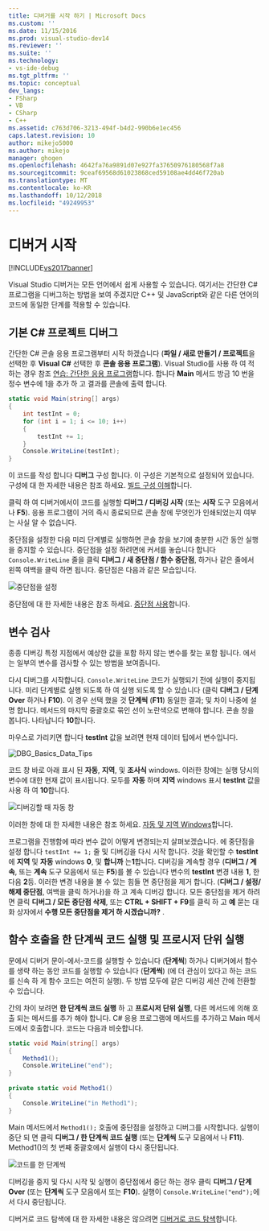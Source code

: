 ```yaml
---
title: 디버거를 시작 하기 | Microsoft Docs
ms.custom: ''
ms.date: 11/15/2016
ms.prod: visual-studio-dev14
ms.reviewer: ''
ms.suite: ''
ms.technology:
- vs-ide-debug
ms.tgt_pltfrm: ''
ms.topic: conceptual
dev_langs:
- FSharp
- VB
- CSharp
- C++
ms.assetid: c763d706-3213-494f-b4d2-990b6e1ec456
caps.latest.revision: 10
author: mikejo5000
ms.author: mikejo
manager: ghogen
ms.openlocfilehash: 4642fa76a9891d07e927fa37650976180568f7a8
ms.sourcegitcommit: 9ceaf69568d61023868ced59108ae4dd46f720ab
ms.translationtype: MT
ms.contentlocale: ko-KR
ms.lasthandoff: 10/12/2018
ms.locfileid: "49249953"
---
```

# <a name="getting-started-with-the-debugger"></a>디버거 시작
[!INCLUDE[vs2017banner](../includes/vs2017banner.md)]

Visual Studio 디버거는 모든 언어에서 쉽게 사용할 수 있습니다. 여기서는 간단한 C# 프로그램을 디버그하는 방법을 보여 주겠지만 C++ 및 JavaScript와 같은 다른 언어의 코드에 동일한 단계를 적용할 수 있습니다.  
  
##  <a name="BKMK_Start_debugging_a_VS_project"></a> 기본 C# 프로젝트 디버그  
 간단한 C# 콘솔 응용 프로그램부터 시작 하겠습니다 (**파일 / 새로 만들기 / 프로젝트**을 선택한 후 **Visual C#** 선택한 후 **콘솔 응용 프로그램**). Visual Studio를 사용 하 여 적 하는 경우 참조 [연습: 간단한 응용 프로그램](../ide/walkthrough-create-a-simple-application-with-visual-csharp-or-visual-basic.md)합니다. 합니다 **Main** 메서드 방금 10 번을 정수 변수에 1을 추가 하 고 결과를 콘솔에 출력 합니다.  
  
```csharp  
static void Main(string[] args)  
{  
    int testInt = 0;  
    for (int i = 1; i <= 10; i++)  
    {  
        testInt += 1;  
    }  
    Console.WriteLine(testInt);  
}  
```  
  
 이 코드를 작성 합니다 **디버그** 구성 합니다. 이 구성은 기본적으로 설정되어 있습니다. 구성에 대 한 자세한 내용은 참조 하세요. [빌드 구성 이해](../ide/understanding-build-configurations.md)합니다.  
  
 클릭 하 여 디버거에서이 코드를 실행할 **디버그 / 디버깅 시작** (또는 **시작** 도구 모음에서 나 **F5**). 응용 프로그램이 거의 즉시 종료되므로 콘솔 창에 무엇인가 인쇄되었는지 여부는 사실 알 수 없습니다.  
  
 중단점을 설정한 다음 미리 단계별로 실행하면 콘솔 창을 보기에 충분한 시간 동안 실행을 중지할 수 있습니다. 중단점을 설정 하려면에 커서를 놓습니다 합니다 `Console.WriteLine` 줄을 클릭 **디버그 / 새 중단점 / 함수 중단점**, 하거나 같은 줄에서 왼쪽 여백을 클릭 하면 됩니다. 중단점은 다음과 같은 모습입니다.  
  
 ![중단점을 설정](../debugger/media/getstartedbreakpoint.png "GetStartedBreakpoint")  
  
 중단점에 대 한 자세한 내용은 참조 하세요. [중단점 사용](../debugger/using-breakpoints.md)합니다.  
  
##  <a name="BKMK_Inspect_Variables"></a> 변수 검사  
 종종 디버깅 특정 지점에서 예상한 값을 포함 하지 않는 변수를 찾는 포함 됩니다. 에서는 일부의 변수를 검사할 수 있는 방법을 보여줍니다.  
  
 다시 디버그를 시작합니다. `Console.WriteLine` 코드가 실행되기 전에 실행이 중지됩니다. 미리 단계별로 실행 되도록 하 여 실행 되도록 할 수 있습니다 (클릭 **디버그 / 단계 Over** 하거나 **F10**). 이 경우 선택 했을 것 **단계씩** (**F11**) 동일한 결과; 및 차이 나중에 설명 합니다. 메서드의 마지막 중괄호로 묶인 선이 노란색으로 변해야 합니다. 콘솔 창을 봅니다. 나타납니다 **10**합니다.  
  
 마우스로 가리키면 합니다 **testInt** 값을 보려면 현재 데이터 팁에서 변수입니다.  
  
 ![DBG&#95;Basics&#95;Data&#95;Tips](../debugger/media/dbg-basics-data-tips.png "DBG_Basics_Data_Tips")  
  
 코드 창 바로 아래 표시 된 **자동**, **지역**, 및 **조사식** windows. 이러한 창에는 실행 당시의 변수에 대한 현재 값이 표시됩니다. 모두를 **자동** 하며 **지역** windows 표시 **testInt** 값을 사용 하 여 **10**합니다.  
  
 ![디버깅할 때 자동 창](../debugger/media/getstartedwindows.png "GetStartedWindows")  
  
 이러한 창에 대 한 자세한 내용은 참조 하세요. [자동 및 지역 Windows](../debugger/autos-and-locals-windows.md)합니다.  
  
 프로그램을 진행함에 따라 변수 값이 어떻게 변경되는지 살펴보겠습니다. 에 중단점을 설정 합니다 `testInt += 1;` 줄 및 디버깅을 다시 시작 합니다. 것을 확인할 수 **testInt** 에 **지역** 및 **자동** windows **0**, 및 **합니까** 는**1**합니다. 디버깅을 계속할 경우 (**디버그 / 계속**, 또는 **계속** 도구 모음에서 또는 **F5**)를 볼 수 있습니다 변수의 **testInt** 변경 내용 **1**, 한 다음 **2**등. 이러한 변경 내용을 볼 수 있는 힘들 면 중단점을 제거 합니다. (**디버그 / 설정/해제 중단점**, 여백을 클릭 하거나)을 하 고 계속 디버깅 합니다. 모든 중단점을 제거 하려면 클릭 **디버그 / 모든 중단점 삭제**, 또는 **CTRL + SHIFT + F9**를 클릭 하 고 **예** 묻는 대화 상자에서 **수행 모든 중단점을 제거 하 시겠습니까?** .  
  
## <a name="stepping-into-and-over-function-calls"></a>함수 호출을 한 단계씩 코드 실행 및 프로시저 단위 실행  
 문에서 디버거 문이-에서-코드를 실행할 수 있습니다 (**단계씩**) 하거나 디버거에서 함수를 생략 하는 동안 코드를 실행할 수 있습니다 (**단계씩**) (에 더 관심이 있다고 하는 코드를 신속 하 게 함수 코드는 여전히 실행). 두 방법 모두에 같은 디버깅 세션 간에 전환할 수 있습니다.  
  
 간의 차이 보려면 **한 단계씩 코드 실행** 하 고 **프로시저 단위 실행**, 다른 메서드에 의해 호출 되는 메서드를 추가 해야 합니다. C# 응용 프로그램에 메서드를 추가하고 Main 메서드에서 호출합니다. 코드는 다음과 비슷합니다.  
  
```csharp  
static void Main(string[] args)  
{  
    Method1();  
    Console.WriteLine("end");  
}  
  
private static void Method1()  
{  
    Console.WriteLine("in Method1");  
}  
```  
  
 Main 메서드에서 `Method1();` 호출에 중단점을 설정하고 디버그를 시작합니다. 실행이 중단 되 면 클릭 **디버그 / 한 단계씩 코드 실행** (또는 **단계씩** 도구 모음에서 나 **F11**). Method1()의 첫 번째 중괄호에서 실행이 다시 중단됩니다.  
  
 ![코드를 한 단계씩](../debugger/media/getstartedstepinto.png "GetStartedStepInto")  
  
 디버깅을 중지 및 다시 시작 및 실행이 중단점에서 중단 하는 경우 클릭 **디버그 / 단계 Over** (또는 **단계씩** 도구 모음에서 또는 **F10**). 실행이 `Console.WriteLine("end");`에서 다시 중단됩니다.  
  
 디버거로 코드 탐색에 대 한 자세한 내용은 않으려면 [디버거로 코드 탐색](../debugger/navigating-through-code-with-the-debugger.md)합니다.





